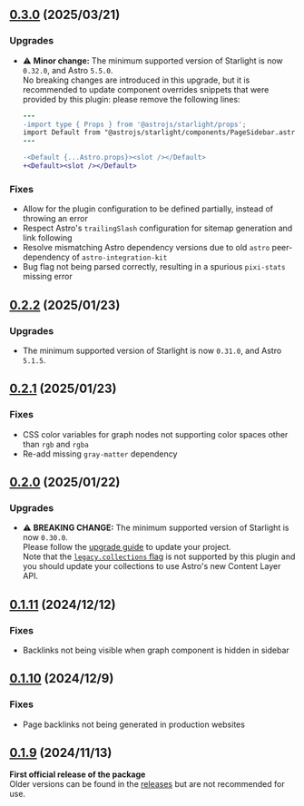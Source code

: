 ## [0.3.0](https://github.com/Fevol/starlight-site-graph/releases/tag/0.3.0) (2025/03/21)
### Upgrades
-   ⚠️ **Minor change:** The minimum supported version of Starlight is now `0.32.0`, and Astro `5.5.0`.<br>
    No breaking changes are introduced in this upgrade, but it is recommended to update component overrides
    snippets that were provided by this plugin: please remove the following lines:
    ```diff
    ---
    -import type { Props } from '@astrojs/starlight/props';
    import Default from "@astrojs/starlight/components/PageSidebar.astro";
    ---
    
    -<Default {...Astro.props}><slot /></Default>
    +<Default><slot /></Default>
    ```

### Fixes
-   Allow for the plugin configuration to be defined partially, instead of throwing an error
-   Respect Astro's `trailingSlash` configuration for sitemap generation and link following
-   Resolve mismatching Astro dependency versions due to old `astro` peer-dependency of `astro-integration-kit`
-   Bug flag not being parsed correctly, resulting in a spurious `pixi-stats` missing error

## [0.2.2](https://github.com/Fevol/starlight-site-graph/releases/tag/0.2.2) (2025/01/23)
### Upgrades
-   The minimum supported version of Starlight is now `0.31.0`, and Astro `5.1.5`.

## [0.2.1](https://github.com/Fevol/starlight-site-graph/releases/tag/0.2.1) (2025/01/23)
### Fixes
-   CSS color variables for graph nodes not supporting color spaces other than `rgb` and `rgba`
-   Re-add missing `gray-matter` dependency


## [0.2.0](https://github.com/Fevol/starlight-site-graph/releases/tag/0.2.0) (2025/01/22)
### Upgrades 
-   ⚠️ **BREAKING CHANGE:** The minimum supported version of Starlight is now `0.30.0`.<br>
    Please follow the [upgrade guide](https://github.com/withastro/starlight/releases/tag/%40astrojs/starlight%400.30.0) to update your project.<br>
    Note that the [`legacy.collections` flag](https://docs.astro.build/en/reference/legacy-flags/#collections) is not supported by this plugin and you should update your collections to use Astro's new Content Layer API.

## [0.1.11](https://github.com/Fevol/starlight-site-graph/releases/tag/0.1.11) (2024/12/12)
### Fixes
-   Backlinks not being visible when graph component is hidden in sidebar

## [0.1.10](https://github.com/Fevol/starlight-site-graph/releases/tag/0.1.10) (2024/12/9)
### Fixes
-   Page backlinks not being generated in production websites

## [0.1.9](https://github.com/Fevol/starlight-site-graph/releases/tag/0.1.9) (2024/11/13)
**First official release of the package** <br/>
Older versions can be found in the [releases](https://github.com/Fevol/starlight-site-graph/releases) but are not recommended for use.
